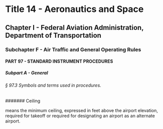 
# Title 14 - Aeronautics and Space
## Chapter I - Federal Aviation Administration, Department of Transportation
### Subchapter F - Air Traffic and General Operating Rules
#### PART 97 - STANDARD INSTRUMENT PROCEDURES
##### Subpart A - General
###### § 97.3 Symbols and terms used in procedures.
####### Ceiling

means the minimum ceiling, expressed in feet above the airport elevation, required for takeoff or required for designating an airport as an alternate airport.
